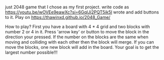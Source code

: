   just 2048 game that I chose as my first project.
write code as https://youtu.be/wOVEe9eawXc?si=6GqlJj2PQT5ik5l wrote and add buttons to it.
  Play on https://thawinxd.github.io/2048_Game/

  How to play?
First you have a board with 4 * 4 grid and two blocks with number 2 or 4 in it.
Press 'arrow key' or button to move the block in the direction your pressed.
If the number on the blocks are the same when moving and colliding with each other then the block will merge.
If you can move the blocks, one new block will add in the board.
Your goal is to get the largest number possible!!!
